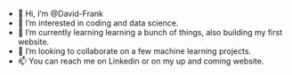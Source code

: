 - 👋 Hi, I’m @David-Frank
- 👀 I’m interested in coding and data science.
- 🌱 I’m currently learning learning a bunch of things, also building my first website.
- 💞️ I’m looking to collaborate on a few machine learning projects.
- 📫 You can reach me on Linkedin or on my up and coming website.

<!---
David-Frank/David-Frank is a ✨ special ✨ repository because its `README.md` (this file) appears on your GitHub profile.
You can click the Preview link to take a look at your changes.
--->
